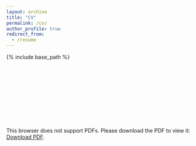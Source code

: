 ```yaml
---
layout: archive
title: "CV"
permalink: /cv/
author_profile: true
redirect_from:
  - /resume
---
```


{% include base_path %}

<object data="http://shiyuanyuan.site/images/cv.pdf" type="application/pdf" width="700px" height="700px">
    <embed src="http://shiyuanyuan.site/images/cv.pdf">
        <p>This browser does not support PDFs. Please download the PDF to view it: <a href="http://shiyuanyuan.site/images/cv.pdf">Download PDF</a>.</p>
    </embed>
</object>
 